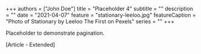+++
authors = ["John Doe"]
title = "Placeholder 4"
subtitle = ""
description = ""
date = "2021-04-07"
feature = "stationary-leeloo.jpg"
featureCaption = "Photo of Stationary by Leeloo The First on Pexels"
series = ""
+++

Placeholder to demonstrate pagination.
<!--more-->
[Article - Extended]
